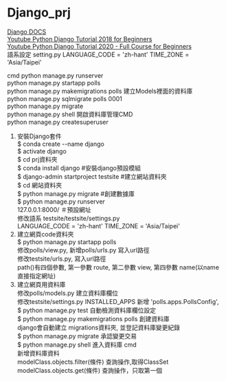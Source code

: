 # Django_prj

[Django DOCS](https://docs.djangoproject.com/en/3.2/)  
[Youtube Python Django Tutorial 2018 for Beginners](https://www.youtube.com/playlist?list=PL-J2q3Ga50oOpni_xS2PPUe4mf9lM96dD)  
[Youtube Python Django Tutorial 2020 - Full Course for Beginners](https://www.youtube.com/watch?v=JT80XhYJdBw)  
語系設定
setting.py
LANGUAGE_CODE = 'zh-hant'
TIME_ZONE = 'Asia/Taipei'

cmd 
python manage.py runserver  
python manage.py startapp polls  
python manage.py makemigrations polls 建立Models裡面的資料庫  
python manage.py sqlmigrate polls 0001  
python manage.py migrate  
python manage.py shell  開啟資料庫管理CMD  
python manage.py createsuperuser  



01. 安裝Django套件  
$ conda create --name django  
$ activate django  
$ cd prj資料夾  
$ conda install django  #安裝django預設模組  
$ django-admin startproject testsite  #建立網站資料夾  
$ cd 網站資料夾  
$ python manage.py migrate  #創建數據庫  
$ python manage.py runserver  
  127.0.0.1:8000/  ＃預設網址  
  修改語系 testsite/testsite/settings.py  
  LANGUAGE_CODE = 'zh-hant'
  TIME_ZONE = 'Asia/Taipei'
02.  建立網頁code資料夾  
$ python manage.py startapp polls  
  修改polls/view.py, 新增polls/urls.py  寫入url路徑  
  修改testsite/urls.py,  寫入url路徑  
  path()有四個參數, 第一參數 route, 第二參數 view, 第四參數 name(以name直接指定網址)  
03.  建立網頁用資料庫  
  修改polls/models.py  建立資料庫欄位  
  修改testsite/settings.py INSTALLED_APPS 新增 'polls.apps.PollsConfig',
$ python manage.py test  自動檢測資料庫欄位設定  
$ python manage.py makemigrations polls  創建資料庫  
  django會自動建立 migrations資料夾, 並登記資料庫變更紀錄  
$ python manage.py migrate  承認變更交易  
$ python manage.py shell  進入資料庫 cmd  
  新增資料庫資料  
  modelClass.objects.filter(條件)  查詢操作,取得ClassSet  
  modelClass.objects.get(條件)  查詢操作，只取第一個    

